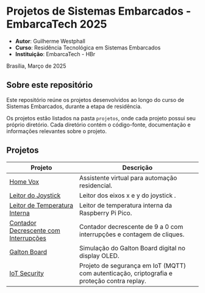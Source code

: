 # Projetos de Sistemas Embarcados - EmbarcaTech 2025

- **Autor**: Guilherme Westphall
- **Curso**: Residência Tecnológica em Sistemas Embarcados
- **Instituição**: EmbarcaTech - HBr
  
Brasília, Março de 2025


## Sobre este repositório

Este repositório reúne os projetos desenvolvidos ao longo do curso de Sistemas Embarcados, durante a etapa de residência.  

Os projetos estão listados na pasta `projetos`, onde cada projeto possui seu próprio diretório. Cada diretório contém o código-fonte, documentação e informações relevantes sobre o projeto.


## Projetos

| Projeto                                                                 | Descrição                                                             |
| ----------------------------------------------------------------------- | --------------------------------------------------------------------- |
| [Home Vox](https://github.com/west7/home_vox/tree/main)                 | Assistente virtual para automação residencial.                        |
| [Leitor do Joystick](./projetos/read_joystick/)                         | Leitor dos eixos x e y do joystick .                                  |
| [Leitor de Temperatura Interna](./projetos/internal_temp/)              | Leitor de temperatura interna da Raspberry Pi Pico.                   |
| [Contador Decrescente com Interrupções](./projetos/countdown_with_irq/) | Contador decrescente de 9 a 0 com interrupções e contagem de cliques. |
| [Galton Board](./projetos/galton_board/)                             | Simulação do Galton Board digital no display OLED.                    |
| [IoT Security](./projetos/iot_security/)                             | Projeto de segurança em IoT (MQTT) com autenticação, criptografia e proteção contra replay. |